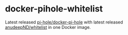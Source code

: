 # docker-pihole-whitelist

Latest released [pi-hole/docker-pi-hole](https://github.com/pi-hole/docker-pi-hole) with latest released [anudeepND/whitelist](https://github.com/anudeepND/whitelist) in one Docker image.
